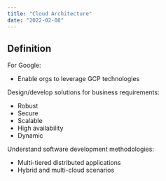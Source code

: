 ```yaml
---
title: "Cloud Architecture"
date: "2022-02-08"
---
```


## Definition

For Google:
- Enable orgs to leverage GCP technologies

Design/develop solutions for business requirements:
- Robust
- Secure
- Scalable
- High availability
- Dynamic

Understand software development methodologies:
- Multi-tiered distributed applications
- Hybrid and multi-cloud scenarios
